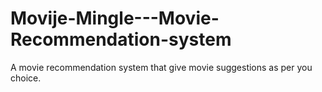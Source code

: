 # Movije-Mingle---Movie-Recommendation-system
A movie recommendation system that give movie suggestions as per you choice.
